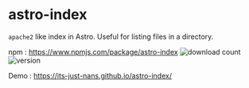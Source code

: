 # astro-index

`apache2` like index in Astro. Useful for listing files in a directory.

npm : <https://www.npmjs.com/package/astro-index> ![download count](https://img.shields.io/npm/dw/astro-index) ![version](https://img.shields.io/npm/v/astro-index)

Demo : <https://its-just-nans.github.io/astro-index/>
